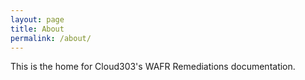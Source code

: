 ```yaml
---
layout: page
title: About
permalink: /about/
---
```


This is the home for Cloud303's WAFR Remediations documentation.